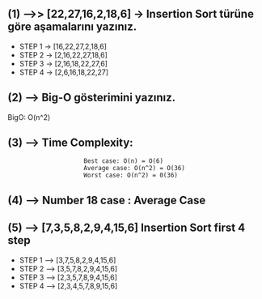 ## (1) -->> [22,27,16,2,18,6] -> Insertion Sort türüne göre aşamalarını yazınız.

* STEP 1 -> [16,22,27,2,18,6]
* STEP 2 -> [2,16,22,27,18,6]
* STEP 3 -> [2,16,18,22,27,6]
* STEP 4 -> [2,6,16,18,22,27]

## (2) --> Big-O gösterimini yazınız.

BigO: O(n^2)  

## (3) --> Time Complexity: 
                         Best case: O(n) = O(6)
                         Average case: O(n^2) = O(36)
                         Worst case: O(n^2) = 0(36) 
                         
## (4) --> Number 18 case : Average Case                         
                 
## (5) --> [7,3,5,8,2,9,4,15,6]  Insertion Sort first 4 step 

* STEP 1 --> [3,7,5,8,2,9,4,15,6]
* STEP 2 --> [3,5,7,8,2,9,4,15,6]
* STEP 3 --> [2,3,5,7,8,9,4,15,6]
* STEP 4 --> [2,3,4,5,7,8,9,15,6]
